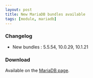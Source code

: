 ```yaml
---
layout: post
title: New MariaDB bundles available
tags: [module, mariadb]
---
```


### Changelog

* New bundles : 5.5.54, 10.0.29, 10.1.21

### Download

Available on the [MariaDB page](/bins/mariadb).